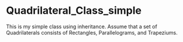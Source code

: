 # Quadrilateral_Class_simple
This is my simple class using inheritance.
Assume that a set of Quadrilaterals consists of Rectangles, Parallelograms, and Trapeziums. 
